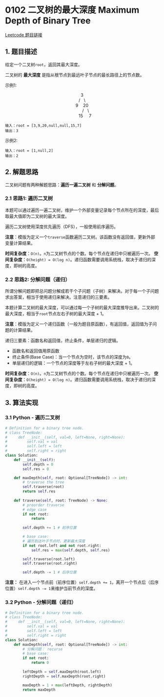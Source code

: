 # 0102 二叉树的最大深度 Maximum Depth of Binary Tree
[Leetcode 题目链接](https://leetcode.com/problems/maximum-depth-of-binary-tree/)

## 1. 题目描述
给定一个二叉树`root`，返回其最大深度。

二叉树的 **最大深度** 是指从根节点到最远叶子节点的最长路径上的节点数。

示例1:
<center> 3 </center>
<center>/&nbsp;&nbsp;&nbsp;\</center>
<center>9&nbsp;&nbsp;&nbsp;&nbsp;20</center>
<center>&nbsp;&nbsp;&nbsp;&nbsp;&nbsp;&nbsp;/&nbsp;&nbsp;&nbsp;\</center>
<center>&nbsp;&nbsp;&nbsp;&nbsp;&nbsp;15&nbsp;&nbsp;&nbsp;&nbsp;&nbsp;7</center>

```
输入：root = [3,9,20,null,null,15,7]
输出：3
```

示例2:
```
输入：root = [1,null,2]
输出：2
```

## 2. 解题思路

二叉树问题有两种解题思路：**遍历一遍二叉树** 和 **分解问题**。

### 2.1 思路1: 遍历二叉树
本题可以通过遍历一遍二叉树，维护一个外部变量记录每个节点所在的深度，最后取最大值即为二叉树的最大深度。

遍历二叉树使用深度优先遍历（DFS），一般使用前序遍历。

**注意**：模版为定义一个`traverse`函数遍历二叉树。该函数没有返回值，更新外部变量计算结果。

**时间复杂度**：`O(n)`。`n`为二叉树节点的个数。每个节点在递归中只被遍历一次。
**空间复杂度**：`O(height) = O(log n)`。递归函数需要调用系统栈，取决于递归的深度，即树的高度。

### 2.2 思路2: 分解问题（递归）
所谓分解问题即把总问题分解成若干个子问题（子树）来解决。对于每一个子问题求出答案，相当于使用递归来解决。注意递归的三要素。

本题计算二叉树的最大深度，可以通过每一个子树的最大深度推导出来。二叉树的最大深度，相当于`root`节点左右子树的最大深度 + 1。

**注意**：模版为定义一个递归函数（一般为题目原函数），有返回值，返回值为子问题的计算结果。

递归三要素：函数名和返回值，终止条件，单层递归的逻辑。
- 函数名和返回值用原函数
- 终止条件(Base Case)：当一个节点为空时，该节点的深度为`0`。
- 单层递归的逻辑：一个节点的深度等于左右子树的最大深度 + 1。


**时间复杂度**：`O(n)`。`n`为二叉树节点的个数。每个节点在递归中只被遍历一次。
**空间复杂度**：`O(height) = O(log n)`。递归函数需要调用系统栈，取决于递归的深度，即树的高度。

## 3. 算法实现
### 3.1 Python - 遍历二叉树
```Python
# Definition for a binary tree node.
# class TreeNode:
#     def __init__(self, val=0, left=None, right=None):
#         self.val = val
#         self.left = left
#         self.right = right
class Solution:
    def __init__(self):
        self.depth = 0
        self.res = 0

    def maxDepth(self, root: Optional[TreeNode]) -> int:
        # traverse the tree
        self.traverse(root)
        return self.res
    
    def traverse(self, root: TreeNode) -> None:
        # preorder traverse
        # edge case
        if not root:
            return
        
        self.depth += 1 # 前序位置

        # base case:
        # 遍历到达叶子节点时，更新最大深度
        if not root.left and not root.right:
            self.res = max(self.depth, self.res)

        self.traverse(root.left)
        self.traverse(root.right)

        self.depth -= 1 # 后序位置
```

**注意：** 在进入一个节点前（前序位置）`self.depth += 1`，离开一个节点后（后序位置）`self.depth -= 1`来维护当前节点的深度。

### 3.2 Python - 分解问题（递归）
```Python
# Definition for a binary tree node.
# class TreeNode:
#     def __init__(self, val=0, left=None, right=None):
#         self.val = val
#         self.left = left
#         self.right = right
class Solution:
    def maxDepth(self, root: Optional[TreeNode]) -> int:
        # 分解问题： recurse
        # base case:
        if not root:
            return 0
        
        leftDepth = self.maxDepth(root.left)
        rightDepth = self.maxDepth(root.right)

        maxDepth = 1 + max(leftDepth, rightDepth)
        return maxDepth
```